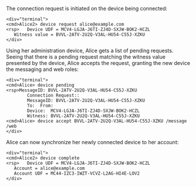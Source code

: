 The connection request is initiated on the device being connected:


~~~~
<div="terminal">
<cmd>Alice2> device request alice@example.com
<rsp>   Device UDF = MCV4-LGJA-J6TI-ZJ4D-SXJW-BOK2-HCZL
   Witness value = BVVL-2ATV-2U2Q-V3AL-HU54-C55J-XZKU
</div>
~~~~

Using her administration device, Alice gets a list of pending requests. Seeing that
there is a pending request matching the witness value presented by the device, Alice
accepts the request, granting the new device the messaging and web roles:


~~~~
<div="terminal">
<cmd>Alice> device pending
<rsp>MessageID: BVVL-2ATV-2U2Q-V3AL-HU54-C55J-XZKU
        Connection Request::
        MessageID: BVVL-2ATV-2U2Q-V3AL-HU54-C55J-XZKU
        To:  From: 
        Device:  MCV4-LGJA-J6TI-ZJ4D-SXJW-BOK2-HCZL
        Witness: BVVL-2ATV-2U2Q-V3AL-HU54-C55J-XZKU
<cmd>Alice> device accept BVVL-2ATV-2U2Q-V3AL-HU54-C55J-XZKU /message /web
</div>
~~~~

Alice can now synchronize her newly connected device to her account:


~~~~
<div="terminal">
<cmd>Alice2> device complete
<rsp>   Device UDF = MCV4-LGJA-J6TI-ZJ4D-SXJW-BOK2-HCZL
   Account = alice@example.com
   Account UDF = MC44-IZC3-IWZT-VCVZ-L2AG-HI4E-LOV2
</div>
~~~~



